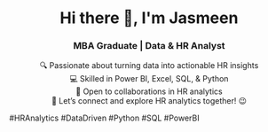 <h1 align="center">Hi there 👋, I'm Jasmeen</h1> <h3 align="center">MBA Graduate | Data & HR Analyst</h3> <p align="center"> 🔍 Passionate about turning data into actionable HR insights <br> 💻 Skilled in Power BI, Excel, SQL, & Python <br> 🤝 Open to collaborations in HR analytics <br> 🌟 Let’s connect and explore HR analytics together! 😉 </p>
#HRAnalytics #DataDriven #Python #SQL #PowerBI
